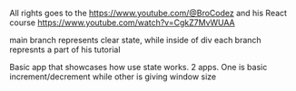 All rights goes to the https://www.youtube.com/@BroCodez and his React course https://www.youtube.com/watch?v=CgkZ7MvWUAA

main branch represents clear state, while inside of div each branch represnts a part of his tutorial

Basic app that showcases how use state works.
2 apps. One is basic increment/decrement while other is giving window size